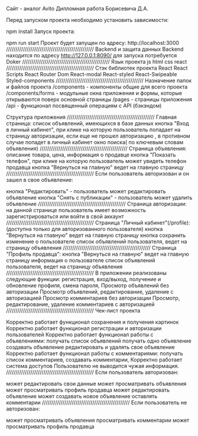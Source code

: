 Сайт - аналог Avito
Дипломная работа Борисевича Д.А.

Перед запуском проекта необходимо установить зависимости:

npm install
Запуск проекта:

npm run start
Проект будет запущен по адресу: http://localhost:3000
///////////////////////////////////////////////
Backend и защита данных
Backend находится по адресу http://127.0.0.1:8090/ для запуска потребуется Doker
///////////////////////////////////////////////
Язык проекта
js html css react
///////////////////////////////////////////////
Стэк библиотек проекта
React
React Scripts
React Router Dom
React-modal
React-styled
React-Swipeable
Styled-components
///////////////////////////////////////////////
Назначение папок и файлов проекта
/components - компоненты общие для всего проекта
/components/forms - модульные окна приложения и формы, которые открываются поверх основной страницы
/pages - страницы приложения
/api - функционал посвященный операциям с API (бэкэндом)

Структура приложения
///////////////////////////////////////////////
Главная страница:
список объявлений, имеющихся в базе данных
кнопка "Вход в личный кабинет", при клике на которую пользователь попадает на страницу авторизации, если еще не прошел авторизацию , в противном случае попадет в личный кабинет
окно поиска( по ключевым словам объявления)
///////////////////////////////////////////////
Страница объявления:
описание товара, цена, информация о продавце
кнопка "Показать телефон", при клике на которую пользователь может увидеть телефон продавца
кнопка "Вернуться на главную" ведет на главную страницу
///////////////////////////////////////////////
Если пользователь авторизован и он зашел в свое объявление:

кнопка "Редактировать" - пользователь может редактировать объявление
кнопка "Снять с публикации" - пользователь может удалить объявление
///////////////////////////////////////////////
Страница авторизации:
на данной странице пользователь имеет возможность зарегистрироваться или войти в свой аккаунт
///////////////////////////////////////////////
Страница "Личный кабинет"(/profile): (доступна только для авторизованного пользователя)
кнопка "Вернуться на главную" ведет на главную страницу
кнопка сохранить изменение о пользователе
список объявлений пользователя, ведет на страницу объявления
///////////////////////////////////////////////
Страница "Профиль продавца":
кнопка "Вернуться на главную" ведет на главную страницу
информация о пользователе
список объявлений пользователя, ведет на страницу объявления
///////////////////////////////////////////////
В приложении реализованы следующие функции:
регистрация,
вход/выход,
получение и обновление профиля,
смена пароля,
Просмотр объявлений без авторизации
Просмотр объявлений, редактирование, удаление с авторизацией
Просмотр комментариев без авторизации
Просмотр, редактирование, удаление комментариев с авторизацией
///////////////////////////////////////////////
Чек-лист проекта

Корректно работает функционал сохранения и получения картинок
Корректно работает функционал регистрации и авторизации пользователей
Корректно работает функционал работы с объявлениями:
получать список объявлений
получать одно объявление
создавать объявление
редактировать и удалять свое объявление
Корректно работает функционал работы с комментариями:
получать список комментариев,
создавать комментарии,
Корректно работает система доступов
Пользователю не выводится чужая информация.
///////////////////////////////////////////////
Если пользователь авторизован:

может редактировать свои данные
может просматривать объявления
может просматривать профиль продавца
может редактировать объявление
может создавать новое объявление
оставлять комментарии
///////////////////////////////////////////////
Если пользователь не авторизован:

может просматривать объявления
просматривать комментарии
может просматривать профиль продавца
